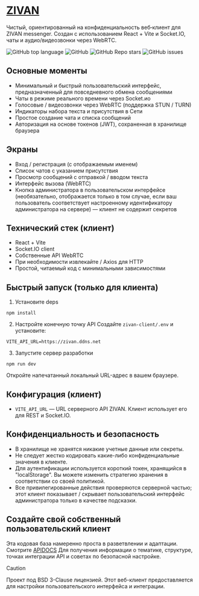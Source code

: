 # [ZIVAN](ссылка)

Чистый, ориентированный на конфиденциальность веб‑клиент для ZIVAN messenger. Создан с использованием React + Vite и Socket.IO, чаты и аудио/видеозвонки через WebRTC.

![GitHub top language](https://img.shields.io/github/languages/top/Procode-studio/ZIVAN-Client)
![GitHub](https://img.shields.io/badge/license-%20BSD3Clause-blue)
![GitHub Repo stars](https://img.shields.io/github/stars/Procode-studio/ZIVAN-Client)
![GitHub issues](https://img.shields.io/github/issues/Procode-studio/ZIVAN-Client)

## Основные моменты
- Минимальный и быстрый пользовательский интерфейс, предназначенный для повседневного обмена сообщениями
- Чаты в режиме реального времени через Socket.ио
- Голосовые / видеозвонки через WebRTC (поддержка STUN / TURN)
- Индикаторы набора текста и присутствия в Сети
- Простое создание чата и списка сообщений
- Авторизация на основе токенов (JWT), сохраненная в хранилище браузера

## Экраны
- Вход / регистрация (с отображаемым именем)
- Список чатов с указанием присутствия
- Просмотр сообщений с отправкой / вводом текста
- Интерфейс вызова (WebRTC)
- Кнопка администратора в пользовательском интерфейсе (необязательно, отображается только в том случае, если ваш пользователь соответствует настроенному идентификатору администратора на сервере) — клиент не содержит секретов

## Технический стек (клиент)
- React + Vite
- Socket.IO client
- Собственные API WebRTC
- При необходимости извлекайте / Axios для HTTP
- Простой, читаемый код с минимальными зависимостями

## Быстрый запуск (только для клиента)
1) Установите deps
```
npm install
```

2) Настройте конечную точку API
Создайте `zivan-client/.env` и установите:
```
VITE_API_URL=https://zivan.ddns.net
```

3) Запустите сервер разработки
```
npm run dev
```

Откройте напечатанный локальный URL-адрес в вашем браузере.

## Конфигурация (клиент)
- `VITE_API_URL` — URL серверного API ZIVAN. Клиент использует его для REST и Socket.IO.

## Конфиденциальность и безопасность
- В хранилище не хранятся никакие учетные данные или секреты.
- Не следует жестко кодировать какие-либо конфиденциальные значения в клиенте.
- Для аутентификации используется короткий токен, хранящийся в "localStorage". Вы можете изменить стратегию хранения в соответствии со своей политикой.
- Все привилегированные действия проверяются серверной частью; этот клиент показывает / скрывает пользовательский интерфейс администратора только в качестве подсказки.

## Создайте свой собственный пользовательский клиент
Эта кодовая база намеренно проста в разветвлении и адаптации. Смотрите [APIDOCS](https://github.com/Procode-studio/ZIVAN-Client/blob/main/APIDOCS.md) Для получения информации о тематике, структуре, точках интеграции API и советах по безопасной настройке.

> [!CAUTION]
> Проект под BSD 3-Clause лицензией. Этот веб-клиент предоставляется для настройки пользовательского интерфейса и интеграции.
